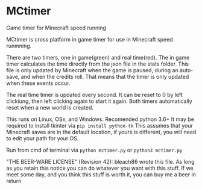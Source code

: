 # MCtimer
Game timer for Minecraft speed running

MCtimer is cross platform in game timer for use in Minecraft speed runmning. 

There are two timers, one in game(green) and real time(red).
The in game timer calculates the time directly from the json file in the stats folder. 
This file is only updated by Minecraft when the game is paused, during an auto-save, and when the credits roll.
That means that the timer is only updated when these events occur.

The real time timer is updated every second. It can be reset to 0 by left clickiung, then left clicking again to start it again.
Both timers automatically reset when a new world is created.

This runs on Linux, OSx, and Windows. Recomended python 3.6+
It may be required to install tkinter via `pip install python-tk`
This assumes that your Minecraft saves are in the default location, if yours is different, you will need to edit your path for your OS.

Run from cmd of terminal via `python mctimer.py` or `python3 mctimer.py`

"THE BEER-WARE LICENSE" (Revision 42):
bleach86 wrote this file. As long as you retain this notice you can do whatever you want with this stuff. If we meet some day, and you think this stuff is worth it, you can buy me a beer in return
